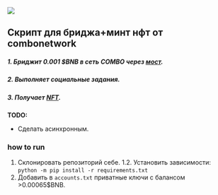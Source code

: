 ![](https://combonetwork.io/images/mint/combostar.png)

## Скрипт для бриджа+минт нфт от combonetwork

##### 1. Бриджит 0.001 $BNB в сеть COMBO через [мост](https://bridge.combonetwork.io/deposit).
##### 2. Выполняет социальные задания.
##### 3. Получает [NFT](https://combotrace.nodereal.io/token/0x20cb10b8f601d4b2c62962bb938554f3824e24f3).


**TODO:**
* Сделать асинхронным.



### how to run

1. Склонировать репозиторий себе.
1.2. Установить зависимости:
    `python -m pip install -r requirements.txt`
2. Добавить в ```accounts.txt``` приватные ключи с балансом >0.00065$BNB.